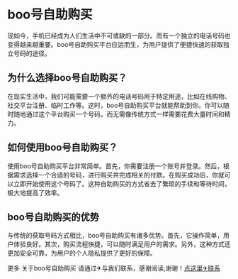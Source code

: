 # boo号自助购买

现如今，手机已经成为人们生活中不可或缺的一部分。而有一个独立的电话号码也变得越来越重要。boo号自助购买平台应运而生，为用户提供了便捷快速的获取独立号码的途径。

## 为什么选择boo号自助购买？

在现实生活中，我们可能需要一个额外的电话号码用于特定用途，比如在线购物、社交平台注册、临时工作等。这时，boo号自助购买平台就能帮助到你。你可以随时随地通过这个平台购买一个号码，而无需像传统方式一样需要花费大量时间和精力。

## 如何使用boo号自助购买？

使用boo号自助购买平台非常简单。首先，你需要注册一个账号并登录。然后，根据需求选择一个合适的号码，进行购买并完成相关的付款。在购买成功后，你就可以立即开始使用这个号码了。这种自助购买的方式省去了繁琐的手续和等待时间，极大地提高了效率。

## boo号自助购买的优势

与传统的获取号码方式相比，boo号自助购买有诸多优势。首先，它操作简单，用户体验良好。其次，购买流程快捷，可以随时满足用户的需求。另外，这种方式还更加安全可靠，为用户的个人隐私提供了更好的保障。

更多 关于boo号自助购买 请通过✈与我们联系，感谢阅读,谢谢！[点这里✈联系](https://sms.k02.cc)
